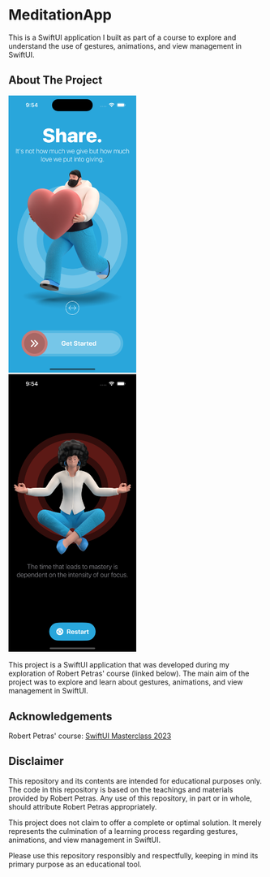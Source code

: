 # MeditationApp

This is a SwiftUI application I built as part of a course to explore and understand the use of gestures, animations, and view management in SwiftUI.

## About The Project
<img src="https://github.com/andrejandre/MeditationApp/blob/main/Simulator%20Screenshot%20-%20iPhone%2014%20Pro%20-%202023-07-02%20at%2009.54.16.png" width=50%>
<img src="https://github.com/andrejandre/MeditationApp/blob/main/Simulator%20Screenshot%20-%20iPhone%2014%20Pro%20-%202023-07-02%20at%2009.54.23.png" width=50%>

This project is a SwiftUI application that was developed during my exploration of Robert Petras' course (linked below). The main aim of the project was to explore and learn about gestures, animations, and view management in SwiftUI.

## Acknowledgements
Robert Petras' course:
[SwiftUI Masterclass 2023](https://www.udemy.com/share/102drs3@q6xhd57BygPSDlCRDhQ39Fqhc66I8r76MqEC_nAJU_2b0sOZJfw2StGOzf7bIejd/ )

## Disclaimer

This repository and its contents are intended for educational purposes only. The code in this repository is based on the teachings and materials provided by Robert Petras. Any use of this repository, in part or in whole, should attribute Robert Petras appropriately.

This project does not claim to offer a complete or optimal solution. It merely represents the culmination of a learning process regarding gestures, animations, and view management in SwiftUI.

Please use this repository responsibly and respectfully, keeping in mind its primary purpose as an educational tool.

